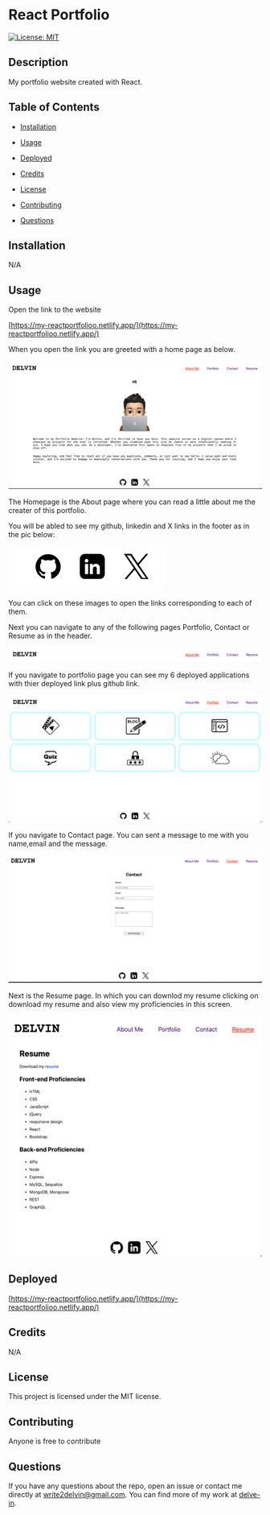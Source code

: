 # React Portfolio
 
[![License: MIT](https://img.shields.io/badge/License-MIT-yellow.svg)](https://opensource.org/licenses/MIT)

## Description

My portfolio website created with React.

## Table of Contents

* [Installation](#installation)

* [Usage](#usage)

* [Deployed](#deployed)

* [Credits](#credits)
  
* [License](#license)

* [Contributing](#contributing)

* [Questions](#questions)

## Installation

N/A

## Usage 
Open the link to the website 

[https://my-reactportfolioo.netlify.app/](https://my-reactportfolioo.netlify.app/)

When you open the link you are greeted with a home page as below.

![Alt text](image.png)

The Homepage is the About page where you can read a little about me the creater of this portfolio. 

You will be abled to see my github, linkedin and X links in the footer as in the pic below:

![Alt text](image-1.png)

You can click on these images to open the links corresponding to each of them.

Next you can navigate to any of the following pages Portfolio, Contact or Resume as in the header.

![Alt text](image-2.png)

If you navigate to portfolio page you can see my 6 deployed applications with thier deployed link plus github link.

![Alt text](image-3.png)

If you navigate to Contact page. You can sent a message to me with you name,email and the message.

![Alt text](image-4.png)

Next is the Resume page. In which you can downlod my resume clicking on download my resume and also view my proficiencies in this screen.

![Alt text](image-5.png)

## Deployed

[https://my-reactportfolioo.netlify.app/](https://my-reactportfolioo.netlify.app/)

## Credits

N/A

## License

This project is licensed under the MIT license.

## Contributing

Anyone is free to contribute

## Questions

If you have any questions about the repo, open an issue or contact me directly at write2delvin@gmail.com. You can find more of my work at [delve-in](http://github.com/delve-in/).
